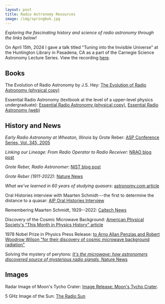 ```yaml
---
layout: post
title: Radio Astronomy Resources
image: /img/springbok.jpg
---
```

*Exploring the fascinating history and science of radio astronomy through the links below!*

On April 15th, 2024 I gave a talk titled "Tuning into the Invisible Universe" at the Huntington Library in Pasadena, CA as a part of the Carnegie Science Astronomy Lecture Series. View the recording [here](https://www.youtube.com/watch?v=0nZnvE-Dljg).

## Books
The Evolution of Radio Astronomy by J.S. Hey: [The Evolution of Radio Astronomy (physical copy)](https://www.betterworldbooks.com/product/detail/the-evolution-of-radio-astronomy-9780882020273)

Essential Radio Astronomy (textbook at the level of a upper-level physics undergraduate): [Essential Radio Astronomy (physical copy)](https://press.princeton.edu/books/hardcover/9780691137797/essential-radio-astronomy), [Essential Radio Astronomy (web)](https://science.nrao.edu/opportunities/courses/era/)

## History and News
*Early Radio Astronomy at Wheaton, Illinois* by Grote Reber: [ASP Conference Series, Vol. 345, 2005](https://articles.adsabs.harvard.edu//full/2005ASPC..345...16R/0000016.000.html)

*Linking our Lineage: From Radio Operator to Radio Receiver*: [NRAO blog post](https://public.nrao.edu/blogs/linking-our-lineage-from-radio-operator-to-radio-receiver/)

*Grote Reber, Radio Astronomer*: [NIST blog post](https://www.nist.gov/blogs/taking-measure/grote-reber-radio-astronomer)

*Grote Reber (1911-2022)*: [Nature News](https://www.nature.com/articles/421596a)

*What we've learned in 60 years of studying quasars*: [astronomy.com article](https://www.astronomy.com/science/60-years-of-quasars/)

Oral Histories interview with Maarten Schmidt---the first to determine the distance to a quasar: [AIP Oral Histories Interview](https://www.aip.org/history-programs/niels-bohr-library/oral-histories/4861)

Remembering Maarten Schmidt, 1929--2022: [Caltech News](https://www.caltech.edu/about/news/caltech-mourns-the-passing-of-maarten-schmidt-1929-2022)

Discovery of the Cosmic Microwave Background: [American Physical Society's "This Month in Physics History" article](https://aps.org/publications/apsnews/200207/history.cfm)

1978 Nobel Prize in Physics Press Release: [to Arno Allan Penzias and Robert Woodrow Wilson "for their discovery of cosmic microwave background radiation"](https://www.nobelprize.org/prizes/physics/1978/summary/)

Solving the mystery of perytons: [*It's the microwave: how astronomers discovered source of mysterious radio signals*, Nature News](https://www.nature.com/nature-index/news/its-the-microwave-how-astronomers-discovere-source-of-mysterious-radio-signals)

## Images
Radar Image of Moon's Tycho Crater: [Image Release: Moon's Tycho Crater](https://public.nrao.edu/news/radar-tycho-crater-intricate-detail/).

5 GHz Image of the Sun: [The Radio Sun](https://www.nrao.edu/archives/items/show/33617)
